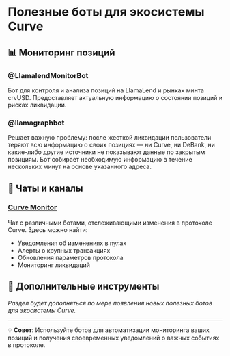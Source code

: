 # Полезные боты для экосистемы Curve

## 📊 Мониторинг позиций

### @LlamalendMonitorBot
Бот для контроля и анализа позиций на LlamaLend и рынках минта crvUSD. Предоставляет актуальную информацию о состоянии позиций и рисках ликвидации.

### @llamagraphbot
Решает важную проблему: после жесткой ликвидации пользователи теряют всю информацию о своих позициях — ни Curve, ни DeBank, ни какие-либо другие источники не показывают данные по закрытым позициям. Бот собирает необходимую информацию в течение нескольких минут на основе указанного адреса.

## 💬 Чаты и каналы

### [Curve Monitor](https://t.me/curve_monitor)
Чат с различными ботами, отслеживающими изменения в протоколе Curve. Здесь можно найти:
- Уведомления об изменениях в пулах
- Алерты о крупных транзакциях
- Обновления параметров протокола
- Мониторинг ликвидаций

## 🔔 Дополнительные инструменты

*Раздел будет дополняться по мере появления новых полезных ботов для экосистемы Curve.*

---

💡 **Совет**: Используйте ботов для автоматизации мониторинга ваших позиций и получения своевременных уведомлений о важных событиях в протоколе.